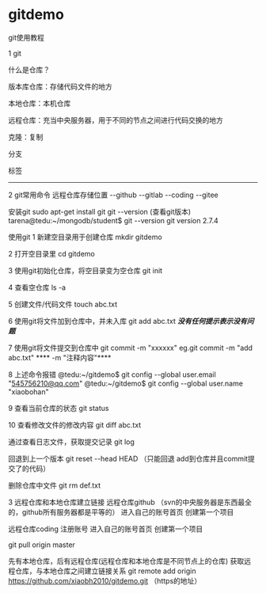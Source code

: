 # gitdemo
git使用教程



1 git

什么是仓库？

版本库仓库：存储代码文件的地方

本地仓库：本机仓库

远程仓库：充当中央服务器，用于不同的节点之间进行代码交换的地方

克隆：复制

分支

标签

--------------------------------------------------------------------

2 git常用命令
远程仓库存储位置
--github
--gitlab
--coding
--gitee

安装git
sudo apt-get install git
git --version (查看git版本)
tarena@tedu:~/mongodb/student$ git --version
git version 2.7.4

使用git
1 新建空目录用于创建仓库
mkdir gitdemo

2 打开空目录里
cd gitdemo

3 使用git初始化仓库，将空目录变为空仓库
git init

4 查看空仓库
ls -a

5 创建文件/代码文件
touch abc.txt

6 使用git将文件加到仓库中，并未入库
git add abc.txt
*****没有任何提示表示没有问题*****

7 使用git将文件提交到仓库中
git commit -m "xxxxxx"
eg.git commit -m "add abc.txt"
**** -m "注释内容"****

8 上述命令报错
@tedu:~/gitdemo$ git config --global user.email "545756210@qq.com"
@tedu:~/gitdemo$ git config --global user.name "xiaobohan"

9 查看当前仓库的状态
git status

10 查看修改文件的修改内容
git diff abc.txt 


通过查看日志文件，获取提交记录
git log

回退到上一个版本
git reset --head HEAD
（只能回退 add到仓库并且commit提交了的代码）

删除仓库中文件
git rm def.txt


3 远程仓库和本地仓库建立链接
远程仓库github （svn的中央服务器是东西最全的，github所有服务器都是平等的）
进入自己的账号首页
创建第一个项目

远程仓库coding
注册账号
进入自己的账号首页
创建第一个项目

git pull origin master

先有本地仓库，后有远程仓库(远程仓库和本地仓库是不同节点上的仓库)
获取远程仓库，与本地仓库之间建立链接关系
git remote add origin https://github.com/xiaobh2010/gitdemo.git     （https的地址）






